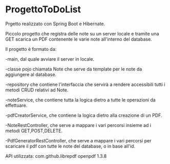 # ProgettoToDoList

Prgetto realizzato con Spring Boot e Hibernate.

Piccolo progetto che registra delle note su un server locale e tramite una GET scarica un PDF contenente le varie note all'interno del database.


Il progetto è formato da:

-main, dal quale avviare il server in locale.

-classe pojo chiamata Note che serve da template per le note da aggiungere al database.

-repository che contiene l'interfaccia che servirà a rendere accessibili tutti i metodi CRUD relativi ad Note.

-noteService, che contiene tutta la logica dietro a tutte le operazioni da effettuare.

-pdfCreatorService, che contiene la logica dietro alla creazione di un PDF.

-NoteRestController, che serve a mappare i vari percorsi insieme ad i metodi GET,POST,DELETE.

-PdfGeneratorRestController, che serve a mappare i vari percorsi per scaricare il pdf con tutte le note del database, o in base all'id.





API utilizzata:
<dependency>
			<groupId>com.github.librepdf</groupId>
			<artifactId>openpdf</artifactId>
			<version>1.3.8</version>
</dependency>
